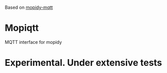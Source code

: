 Based on [mopidy-mqtt](https://github.com/odiroot/mopidy-mqtt)

# Mopiqtt
 MQTT interface for mopidy


# Experimental. Under extensive tests